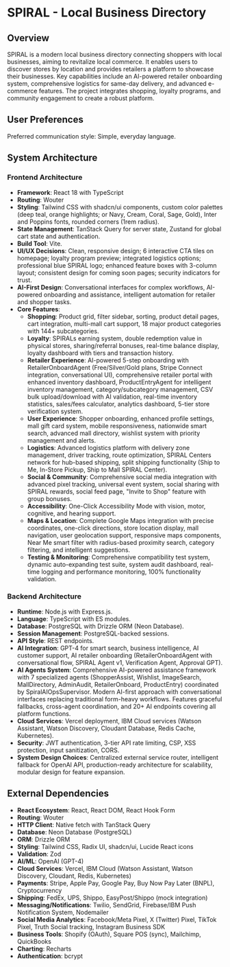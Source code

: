 # SPIRAL - Local Business Directory

## Overview
SPIRAL is a modern local business directory connecting shoppers with local businesses, aiming to revitalize local commerce. It enables users to discover stores by location and provides retailers a platform to showcase their businesses. Key capabilities include an AI-powered retailer onboarding system, comprehensive logistics for same-day delivery, and advanced e-commerce features. The project integrates shopping, loyalty programs, and community engagement to create a robust platform.

## User Preferences
Preferred communication style: Simple, everyday language.

## System Architecture

### Frontend Architecture
- **Framework**: React 18 with TypeScript
- **Routing**: Wouter
- **Styling**: Tailwind CSS with shadcn/ui components, custom color palettes (deep teal, orange highlights; or Navy, Cream, Coral, Sage, Gold), Inter and Poppins fonts, rounded corners (1rem radius).
- **State Management**: TanStack Query for server state, Zustand for global cart state and authentication.
- **Build Tool**: Vite.
- **UI/UX Decisions**: Clean, responsive design; 6 interactive CTA tiles on homepage; loyalty program preview; integrated logistics options; professional blue SPIRAL logo; enhanced feature boxes with 3-column layout; consistent design for coming soon pages; security indicators for trust.
- **AI-First Design**: Conversational interfaces for complex workflows, AI-powered onboarding and assistance, intelligent automation for retailer and shopper tasks.
- **Core Features**:
    - **Shopping**: Product grid, filter sidebar, sorting, product detail pages, cart integration, multi-mall cart support, 18 major product categories with 144+ subcategories.
    - **Loyalty**: SPIRALs earning system, double redemption value in physical stores, sharing/referral bonuses, real-time balance display, loyalty dashboard with tiers and transaction history.
    - **Retailer Experience**: AI-powered 5-step onboarding with RetailerOnboardAgent (Free/Silver/Gold plans, Stripe Connect integration, conversational UI), comprehensive retailer portal with enhanced inventory dashboard, ProductEntryAgent for intelligent inventory management, category/subcategory management, CSV bulk upload/download with AI validation, real-time inventory statistics, sales/fees calculator, analytics dashboard, 5-tier store verification system.
    - **User Experience**: Shopper onboarding, enhanced profile settings, mall gift card system, mobile responsiveness, nationwide smart search, advanced mall directory, wishlist system with priority management and alerts.
    - **Logistics**: Advanced logistics platform with delivery zone management, driver tracking, route optimization, SPIRAL Centers network for hub-based shipping, split shipping functionality (Ship to Me, In-Store Pickup, Ship to Mall SPIRAL Center).
    - **Social & Community**: Comprehensive social media integration with advanced pixel tracking, universal event system, social sharing with SPIRAL rewards, social feed page, "Invite to Shop" feature with group bonuses.
    - **Accessibility**: One-Click Accessibility Mode with vision, motor, cognitive, and hearing support.
    - **Maps & Location**: Complete Google Maps integration with precise coordinates, one-click directions, store location display, mall navigation, user geolocation support, responsive maps components, Near Me smart filter with radius-based proximity search, category filtering, and intelligent suggestions.
    - **Testing & Monitoring**: Comprehensive compatibility test system, dynamic auto-expanding test suite, system audit dashboard, real-time logging and performance monitoring, 100% functionality validation.

### Backend Architecture
- **Runtime**: Node.js with Express.js.
- **Language**: TypeScript with ES modules.
- **Database**: PostgreSQL with Drizzle ORM (Neon Database).
- **Session Management**: PostgreSQL-backed sessions.
- **API Style**: REST endpoints.
- **AI Integration**: GPT-4 for smart search, business intelligence, AI customer support, AI retailer onboarding (RetailerOnboardAgent with conversational flow, SPIRAL Agent v1, Verification Agent, Approval GPT).
- **AI Agents System**: Comprehensive AI-powered assistance framework with 7 specialized agents (ShopperAssist, Wishlist, ImageSearch, MallDirectory, AdminAudit, RetailerOnboard, ProductEntry) coordinated by SpiralAIOpsSupervisor. Modern AI-first approach with conversational interfaces replacing traditional form-heavy workflows. Features graceful fallbacks, cross-agent coordination, and 20+ AI endpoints covering all platform functions.
- **Cloud Services**: Vercel deployment, IBM Cloud services (Watson Assistant, Watson Discovery, Cloudant Database, Redis Cache, Kubernetes).
- **Security**: JWT authentication, 3-tier API rate limiting, CSP, XSS protection, input sanitization, CORS.
- **System Design Choices**: Centralized external service router, intelligent fallback for OpenAI API, production-ready architecture for scalability, modular design for feature expansion.

## External Dependencies

- **React Ecosystem**: React, React DOM, React Hook Form
- **Routing**: Wouter
- **HTTP Client**: Native fetch with TanStack Query
- **Database**: Neon Database (PostgreSQL)
- **ORM**: Drizzle ORM
- **Styling**: Tailwind CSS, Radix UI, shadcn/ui, Lucide React icons
- **Validation**: Zod
- **AI/ML**: OpenAI (GPT-4)
- **Cloud Services**: Vercel, IBM Cloud (Watson Assistant, Watson Discovery, Cloudant, Redis, Kubernetes)
- **Payments**: Stripe, Apple Pay, Google Pay, Buy Now Pay Later (BNPL), Cryptocurrency
- **Shipping**: FedEx, UPS, Shippo, EasyPost/Shippo (mock integration)
- **Messaging/Notifications**: Twilio, SendGrid, Firebase/IBM Push Notification System, Nodemailer
- **Social Media Analytics**: Facebook/Meta Pixel, X (Twitter) Pixel, TikTok Pixel, Truth Social tracking, Instagram Business SDK
- **Business Tools**: Shopify (OAuth), Square POS (sync), Mailchimp, QuickBooks
- **Charting**: Recharts
- **Authentication**: bcrypt